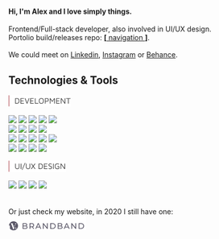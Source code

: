 #### Hi, I'm Alex and I love simply things.  

Frontend/Full-stack developer, also involved in UI/UX design.  
Portolio build/releases repo: [**[** navigation **]**](https://github.com/hadabr/navigation).  
&nbsp;  
We could meet on [Linkedin], [Instagram] or [Behance].   
## Technologies & Tools  
<img src = "https://raw.githubusercontent.com/hadabr/hadabr/master/assets/DEVELOPMENT.png"/>

![](https://img.shields.io/badge/_-React-informational?style=flat&logo=react&logoColor=white&color=55A6BA)
![](https://img.shields.io/badge/|-Redux-informational?style=flat&logo=redux&logoColor=white&color=55A6BA)
![](https://img.shields.io/badge/|-NodeJS-informational?style=flat&logo=nodejs&logoColor=white&color=55A6BA)
![](https://img.shields.io/badge/|-Electron-informational?style=flat&logo=Electron&logoColor=white&color=55A6BA)
![](https://img.shields.io/badge/|-ExpressJS-informational?style=flat&logo=JavaScript&logoColor=white&color=55A6BA)  
![](https://img.shields.io/badge/|-JavaScript-informational?style=flat&logo=javascript&logoColor=white&color=55A6BA)
![](https://img.shields.io/badge/|-Git-informational?style=flat&logo=git&logoColor=white&color=55A6BA)
![](https://img.shields.io/badge/|-React_Native-informational?style=flat&logo=react&logoColor=white&color=55A6BA)
![](https://img.shields.io/badge/|-AngularJS-informational?style=flat&logo=Angular&logoColor=white&color=55A6BA)     
![](https://img.shields.io/badge/|-Sass-informational?style=flat&logo=sass&logoColor=white&color=55A6BA)
![](https://img.shields.io/badge/|-Vue-informational?style=flat&logo=vue.js&logoColor=white&color=55A6BA)
![](https://img.shields.io/badge/|-Bootstrap-informational?style=flat&logo=Bootstrap&logoColor=white&color=55A6BA)
![](https://img.shields.io/badge/|-PostgreSQL-informational?style=flat&logo=postgresql&logoColor=white&color=55A6BA) 
![](https://img.shields.io/badge/|-Mongodb-informational?style=flat&logo=Mongodb&logoColor=white&color=55A6BA)  
![](https://img.shields.io/badge/REST-RestAPI-informational?style=flat&logo=REST&logoColor=white&color=55A6BA)
![](https://img.shields.io/badge/|-GraphQl-informational?style=flat&logo=GraphQl&logoColor=white&color=55A6BA)
![](https://img.shields.io/badge/|-Git-informational?style=flat&logo=Git&logoColor=white&color=55A6BA)
![](https://img.shields.io/badge/|-Webpack-informational?style=flat&logo=Webpack&logoColor=white&color=55A6BA)   


<img src = "https://raw.githubusercontent.com/hadabr/hadabr/master/assets/ui-design.png"/>

![](https://img.shields.io/badge/|-Adobe_XD-informational?style=flat&logo=Adobe-XD&logoColor=white&color=55A6BA)
![](https://img.shields.io/badge/|-Illustrator-informational?style=flat&logo=Adobe-Illustrator&logoColor=white&color=55A6BA)
![](https://img.shields.io/badge/|-Photoshop-informational?style=flat&logo=Adobe-Photoshop&logoColor=white&color=55A6BA)
![](https://img.shields.io/badge/|-Figma-informational?style=flat&logo=Figma&logoColor=white&color=55A6BA)
&nbsp;  
&nbsp;  
&nbsp;  
Or just check my website, in 2020 I still have one:  
[![brandband](https://raw.githubusercontent.com/hadabr/hadabr/master/assets/brandband.png "brandband")](https://brandband.io/)  

   [linkedin]: <http://angularjs.org>
   [instagram]: <https://www.instagram.com/pockethabr>
   [behance]: <https://www.behance.net/alexdovghi6c9c>
   [**navigation**]: <https://github.com/hadabr/navigation>
   [linkedin-logo]: https://raw.githubusercontent.com/MartinHeinz/MartinHeinz/master/linkedin-3-16.png 
